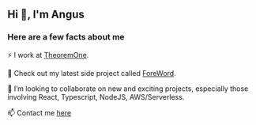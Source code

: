 ## Hi 👋, I'm Angus

### Here are a few facts about me

⚡ I work at [TheoremOne]([https://33bondi.com/](https://www.theoremone.co/)).

🔭 Check out my latest side project called [ForeWord](https://foreword.world).

👯 I’m looking to collaborate on new and exciting projects, especially those involving React, Typescript, NodeJS, AWS/Serverless.

📫 Contact me [here](https://angusbezzina.com)
